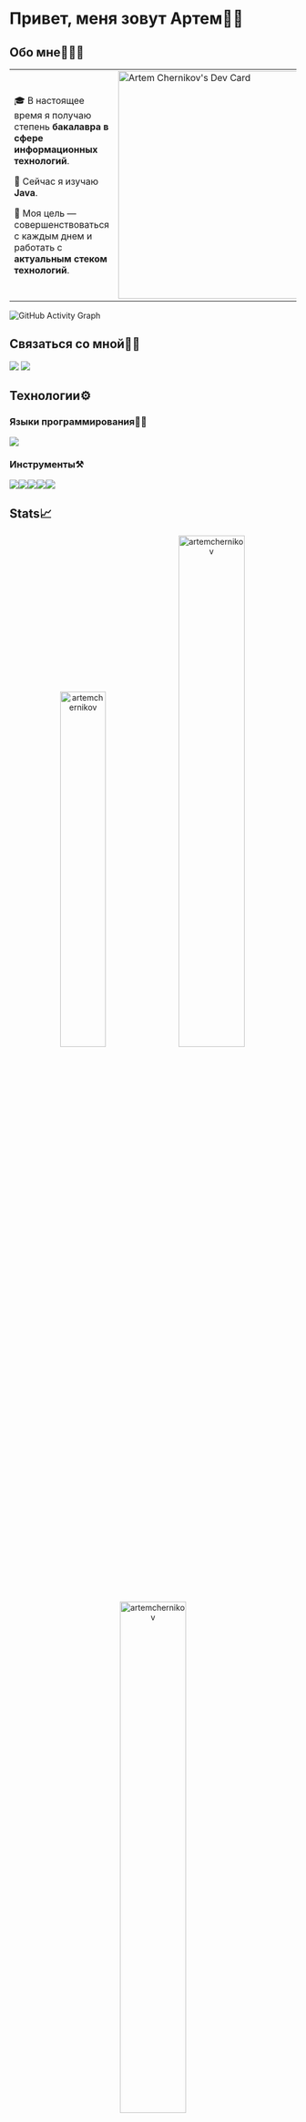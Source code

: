 # Привет, меня зовут Артем👋🏼

## Обо мне🧑🏼‍💻

<table>
<tr>
<td valign="center">
  
🎓 В настоящее время я получаю степень **бакалавра в сфере информационных технологий**.
  
🌱 Сейчас я изучаю **Java**.
  
🎯 Моя цель — совершенствоваться с каждым днем и работать с **актуальным стеком технологий**.
  
  <td>
      <a href="https://app.daily.dev/ArtemChernikov"><img src="https://api.daily.dev/devcards/ce37edddea1046a78e7b555057c6fae3.png?r=gwp" width="400" alt="Artem Chernikov's Dev Card"/></a>
    </td>
  
  </tr>
</table>

![GitHub Activity Graph](https://activity-graph.herokuapp.com/graph?username=ArtemChernikov&theme=dracula&hide_border=true)

## Связаться со мной👋🏼

<p align="left"> 
<a href="https://t.me/OvercomingJunk" target="blank"><img src="https://img.icons8.com/clouds/50/000000/telegram-app.png"/></a>
<a href="https://www.instagram.com/nelsonmandela_812/" target="blank"><img src="https://img.icons8.com/clouds/50/000000/instagram-new--v3.png"/></a>  
</p>

## Технологии⚙️

### Языки программирования✍🏼

<img src="https://img.icons8.com/color/50/000000/java-coffee-cup-logo--v1.png"/>

### Инструменты⚒️
<img src="https://img.icons8.com/color/48/000000/intellij-idea.png"/><img src="https://img.icons8.com/color/48/000000/git.png"/><img src="https://img.icons8.com/bubbles/50/000000/github.png"/><img src="https://img.icons8.com/ios/50/000000/maven-ios.png"/><img src="https://img.icons8.com/color/50/000000/postgreesql.png"/>

## Stats📈

<p align="center">
<img width="40%" src="https://github-readme-stats.vercel.app/api/top-langs?username=artemchernikov&show_icons=true&theme=dracula&title_color=ff8000&text_color=ffffff&bg_color=6a6a6a&locale=en&layout=compact&hide_border=true" alt="artemchernikov" /> 
<img width="48%" src="https://github-readme-stats.vercel.app/api?username=artemchernikov&show_icons=true&theme=dracula&title_color=ff8000&text_color=ffffff&bg_color=6a6a6a&locale=en&hide_border=true" alt="artemchernikov" />
<img width="48%" src="https://github-readme-streak-stats.herokuapp.com/?user=artemchernikov&theme=highcontrast&hide_border=true" alt="artemchernikov" />
</p>
